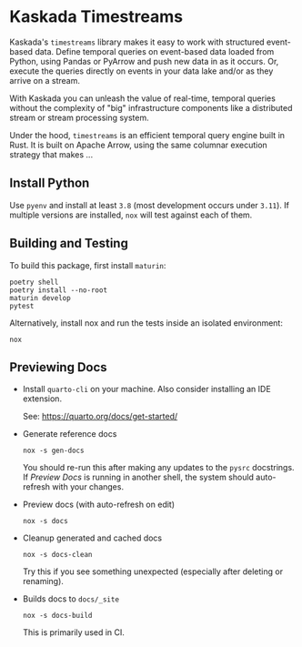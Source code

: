 # Kaskada Timestreams

<!-- start elevator-pitch -->
Kaskada's `timestreams` library makes it easy to work with structured event-based data.
Define temporal queries on event-based data loaded from Python, using Pandas or PyArrow and push new data in as it occurs.
Or, execute the queries directly on events in your data lake and/or as they arrive on a stream.

With Kaskada you can unleash the value of real-time, temporal queries without the complexity of "big" infrastructure components like a distributed stream or stream processing system.

Under the hood, `timestreams` is an efficient temporal query engine built in Rust.
It is built on Apache Arrow, using the same columnar execution strategy that makes ...

<!-- end elevator-pitch -->

## Install Python

Use `pyenv` and install at least `3.8` (most development occurs under `3.11`).
If multiple versions are installed, `nox` will test against each of them.

## Building and Testing

To build this package, first install `maturin`:

```shell
poetry shell
poetry install --no-root
maturin develop
pytest
```

Alternatively, install nox and run the tests inside an isolated environment:

```shell
nox
```

## Previewing Docs

* Install `quarto-cli` on your machine. Also consider installing an IDE extension.

  See: https://quarto.org/docs/get-started/

* Generate reference docs

  ```shell
  nox -s gen-docs
  ```

  You should re-run this after making any updates to the `pysrc` docstrings.
  If _Preview Docs_ is running in another shell, the system should auto-refresh with your changes.

* Preview docs (with auto-refresh on edit)

  ```shell
  nox -s docs
  ```

* Cleanup generated and cached docs

  ```shell
  nox -s docs-clean
  ```

  Try this if you see something unexpected (especially after deleting or renaming).

* Builds docs to `docs/_site`

  ```shell
  nox -s docs-build
  ```

  This is primarily used in CI.
